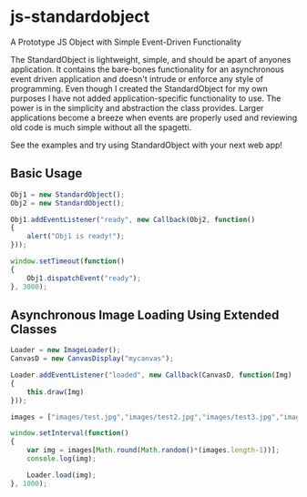 js-standardobject
=================

A Prototype JS Object with Simple Event-Driven Functionality

The StandardObject is lightweight, simple, and should be apart of anyones application. It contains the bare-bones functionality for an asynchronous event driven application and doesn't intrude or enforce any style of programming. Even though I created the StandardObject for my own purposes I have not added application-specific functionality to use. The power is in the simplicity and abstraction the class provides. Larger applications become a breeze when events are properly used and reviewing old code is much simple without all the spagetti.

See the examples and try using StandardObject with your next web app!

Basic Usage
-----------

```js
Obj1 = new StandardObject();
Obj2 = new StandardObject();

Obj1.addEventListener("ready", new Callback(Obj2, function()
{
	alert("Obj1 is ready!");
}));

window.setTimeout(function()
{
	Obj1.dispatchEvent("ready");
}, 3000);
```

Asynchronous Image Loading Using Extended Classes
--------------------------

```js
Loader = new ImageLoader();
CanvasD = new CanvasDisplay("mycanvas");

Loader.addEventListener("loaded", new Callback(CanvasD, function(Img)
{
	this.draw(Img)
}));

images = ["images/test.jpg","images/test2.jpg","images/test3.jpg","images/test4.jpg","images/test5.jpg"];

window.setInterval(function()
{
	var img = images[Math.round(Math.random()*(images.length-1))];
	console.log(img);

	Loader.load(img);
}, 1000);
```
